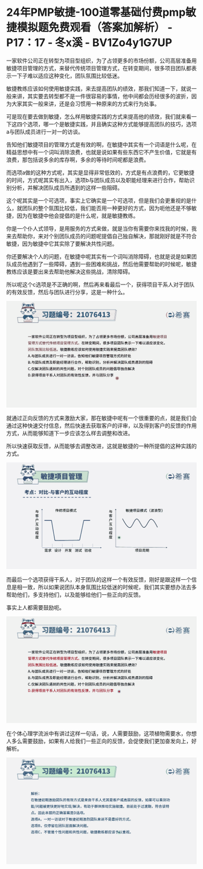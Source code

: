 # 24年PMP敏捷-100道零基础付费pmp敏捷模拟题免费观看（答案加解析） - P17：17 - 冬x溪 - BV1Zo4y1G7UP

一家软件公司正在转型为项目型组织，为了占领更多的市场份额，公司高层准备用敏捷项目管理的方式，来替代传统项目管理方式，在转变期间，很多项目团队都表示一下子难以适应这种变化，团队氛围比较低迷。

敏捷教练应该如何使用敏捷实践，来去提高团队的绩效，那我们知道一下，就说一般来讲，其实要去转型都不是一件很容易的事情，他中间都会历经很多的波折，因为大家其实一般来讲，还是会习惯用一种原来的方式来行为处事。

可是现在要去做到敏捷，怎么样用敏捷实践的方式来提高他的绩效，我们就来看一下这四个选项，哪一个是敏捷实践，并且确实这种方式能够提高团队的技巧，选项a与团队成员进行一对一的访谈。

告知他们敏捷项目的管理方式是有效的啊，在敏捷中其实有一个词语是什么呢，在精益思想中有一个词叫消除浪费，也就是说如果有些东西它不产生价值，它就是有浪费，那包括说多余的库存啊，多余的等待时间呢都是浪费。

而选项a做的这种方式呢，其实是显得非常低效的，方式是有点浪费的，它更敏捷的时间，方式呢其实有出入，选项b与团队成员以及职能经理来进行合作，帮助识别分析，并解决团队成员所遇到的这样一些阻碍。

这个呢其实是一个可选项，事实上它确实是一个可选项，但是我们会更重视的是什么，就团队的整个氛围比较低，我们能否用一种更好的方式，因为呃他还是不够敏捷，因为在敏捷中他会提倡的是什么呢，就是敏捷教练。

你是一个仆人式领导，是用服务的方式来做，就是当你有需要你来找我的时候，我来去帮助你，来对个别团队成员的问题呢提倡自己独自解决，那就刚好就是不符合敏捷，因为敏捷中它其实除了要解决共性问题。

你还要解决个人的问题，在敏捷中呢其实有一个词叫消除障碍，也就是说是如果团队成员他遇到了一些障碍，遇到一些困难和挑战，然后他需要帮助的时候呢，敏捷教练应该是要出来去帮助他解决这些挑战，清除障碍。

所以呢这个c选项是不正确的啊，然后再来看最后一个，获得项目干系人对于团队的有效反馈，然后与团队进行分享，这是一种什么。



![](img/ee10533e22ee708eb1687d96a2939a1e_1.png)

就通过正向反馈的方式来激励大家，那在敏捷中呢有一个很重要的点，就是我们会通过这种快速交付信息，然后快速去获取客户的评审，以及得到客户的反馈的作用方式，从而能够知道下一步应该怎么样去调整和改进。

所以快速获取反馈，从而能够去调整改进，这就是敏捷的一种所提倡的这种实践的方式。

![](img/ee10533e22ee708eb1687d96a2939a1e_3.png)

而最后一个选项获得干系人，对于团队的这样一个有效反馈，刚好是跟这样一个信息是相一致，所以如果说团队本身氛围比较低迷的时候呢，我们其实要想办法去多帮助他们，多支持他们，以及能够给他们一些正向的反馈。

事实上人都需要鼓励呃。

![](img/ee10533e22ee708eb1687d96a2939a1e_5.png)

在个体心理学流派中有讲过这样一句话，说，人需要鼓励，这项植物需要水，你想人多么需要鼓励，如果有人给我们一些正向的反馈，会促使我们更加奋发向上，好解析。



![](img/ee10533e22ee708eb1687d96a2939a1e_7.png)